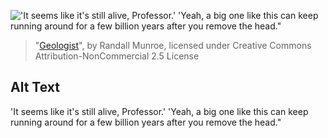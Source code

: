 !['It seems like it's still alive, Professor.' 'Yeah, a big one like this can keep running around for a few billion years after you remove the head."](https://imgs.xkcd.com/comics/geologist.png)
> "[Geologist](https://xkcd.com/1198/)", by Randall Munroe, licensed under Creative Commons Attribution-NonCommercial 2.5 License

## Alt Text
'It seems like it's still alive, Professor.' 'Yeah, a big one like this can keep running around for a few billion years after you remove the head."
